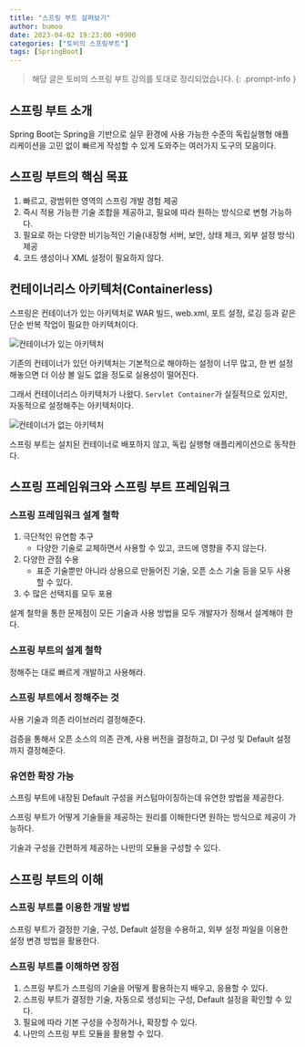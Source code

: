 ```yaml
---
title: "스프링 부트 살펴보기"
author: bumoo
date: 2023-04-02 19:23:00 +0900
categories: ["토비의 스프링부트"]
tags: [SpringBoot]
---
```


> 해당 글은 토비의 스프링 부트 강의를 토대로 정리되었습니다.
{: .prompt-info }

## 스프링 부트 소개

Spring Boot는 Spring을 기반으로 실무 환경에 사용 가능한 수준의 독립실행형 애플리케이션을 고민 없이 빠르게 작성할 수 있게 도와주는 여러가지 도구의 모음이다.


## 스프링 부트의 핵심 목표
1. 빠르고, 광범위한 영역의 스프링 개발 경험 제공
2. 즉시 적용 가능한 기술 조합을 제공하고, 필요에 따라 원하는 방식으로 변형 가능하다.
3. 필요로 하는 다양한 비기능적인 기술(내장형 서버, 보안, 상태 체크, 외부 설정 방식) 제공
4. 코드 생성이나 XML 설정이 필요하지 않다.

## 컨테이너리스 아키텍처(Containerless)

스프링은 컨테이너가 있는 아키텍처로 WAR 빌드, web.xml, 포트 설정, 로깅 등과 같은 단순 반복 작업이 필요한 아키텍처이다.

![컨테이너가 있는 아키텍처](https://user-images.githubusercontent.com/61149599/229361970-e68d2afd-8ef4-4dcc-8d0a-ff0a7968b925.png)

기존의 컨테이너가 있던 아키텍처는 기본적으로 해야하는 설정이 너무 많고, 한 번 설정 해놓으면 더 이상 볼 일도 없을 정도로 실용성이 떨어진다.

그래서 컨테이너리스 아키텍처가 나왔다. `Servlet Container`가 실질적으로 있지만, 자동적으로 설정해주는 아키텍처이다.

![컨테이너가 없는 아키텍처](https://user-images.githubusercontent.com/61149599/229361985-e8577652-2d2b-4fc7-b2d6-71aa31b1eb2f.png)

스프링 부트는 설치된 컨테이너로 배포하지 않고, 독립 실행형 애플리케이션으로 동작한다.


## 스프링 프레임워크와 스프링 부트 프레임워크

### 스프링 프레임워크 설계 철학
1. 극단적인 유연함 추구
    - 다양한 기술로 교체하면서 사용할 수 있고, 코드에 영향을 주지 않는다.
2. 다양한 관점 수용
    - 표준 기술뿐만 아니라 상용으로 만들어진 기술, 오픈 소스 기술 등을 모두 사용할 수 있다.
3. 수 많은 선택지를 모두 포용

설계 철학을 통한 문제점이 모든 기술과 사용 방법을 모두 개발자가 정해서 설계해야 한다.

### 스프링 부트의 설계 철학
정해주는 대로 빠르게 개발하고 사용해라.

### 스프링 부트에서 정해주는 것
사용 기술과 의존 라이브러리 결정해준다. 

검증을 통해서 오픈 소스의 의존 관계, 사용 버전을 결정하고, DI 구성 및 Default 설정까지 결정해준다.

### 유연한 확장 가능
스프링 부트에 내장된 Default 구성을 커스텀마이징하는데 유연한 방법을 제공한다.

스프링 부트가 어떻게 기술들을 제공하는 원리를 이해한다면 원하는 방식으로 제공이 가능하다.

기술과 구성을 간편하게 제공하는 나만의 모듈을 구성할 수 있다.

## 스프링 부트의 이해

### 스프링 부트를 이용한 개발 방법
스프링 부트가 결정한 기술, 구성, Default 설정을 수용하고, 외부 설정 파일을 이용한 설정 변경 방법을 활용한다.

### 스프링 부트를 이해하면 장점

1. 스프링 부트가 스프링의 기술을 어떻게 활용하는지 배우고, 응용할 수 있다.
2. 스프링 부트가 결정한 기술, 자동으로 생성되는 구성, Default 설정을 확인할 수 있다.
3. 필요에 따라 기본 구성을 수정하거나, 확장할 수 있다.
4. 나만의 스프링 부트 모듈을 활용할 수 있다.
